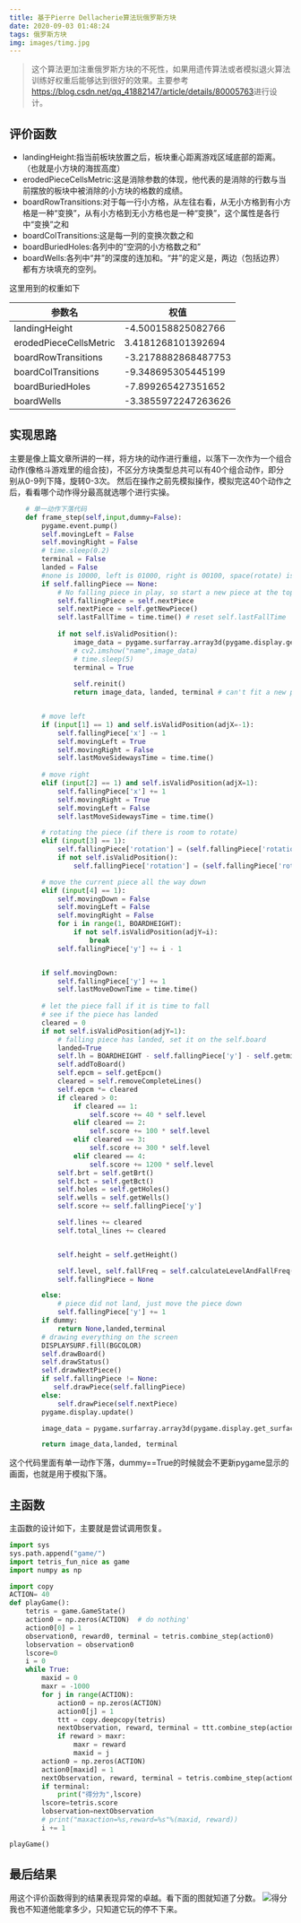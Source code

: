 ```yaml
---
title: 基于Pierre Dellacherie算法玩俄罗斯方块
date: 2020-09-03 01:48:24
tags: 俄罗斯方块
img: images/timg.jpg
---
```

> 这个算法更加注重俄罗斯方块的不死性，如果用遗传算法或者模拟退火算法训练好权重后能够达到很好的效果。主要参考<https://blog.csdn.net/qq_41882147/article/details/80005763>进行设计。

## 评价函数

- landingHeight:指当前板块放置之后，板块重心距离游戏区域底部的距离。（也就是小方块的海拔高度）
- erodedPieceCellsMetric:这是消除参数的体现，他代表的是消除的行数与当前摆放的板块中被消除的小方块的格数的成绩。
- boardRowTransitions:对于每一行小方格，从左往右看，从无小方格到有小方格是一种“变换”，从有小方格到无小方格也是一种“变换”，这个属性是各行中“变换”之和
- boardColTransitions:这是每一列的变换次数之和
- boardBuriedHoles:各列中的“空洞的小方格数之和”
- boardWells:各列中“井”的深度的连加和。“井”的定义是，两边（包括边界）都有方块填充的空列。

这里用到的权重如下

| 参数名 | 权值 |
| ------ | ------ |
| landingHeight |-4.500158825082766 |
| erodedPieceCellsMetric | 3.4181268101392694 |
| boardRowTransitions | -3.2178882868487753 |
| boardColTransitions | -9.348695305445199 |
| boardBuriedHoles | -7.899265427351652 |
| boardWells | -3.3855972247263626 |

## 实现思路

主要是像上篇文章所讲的一样，将方块的动作进行重组，以落下一次作为一个组合动作(像格斗游戏里的组合技)，不区分方块类型总共可以有40个组合动作，即分别从0-9列下降，旋转0-3次。
然后在操作之前先模拟操作，模拟完这40个动作之后，看看哪个动作得分最高就选哪个进行实操。

```python
    # 单一动作下落代码
    def frame_step(self,input,dummy=False):
        pygame.event.pump()
        self.movingLeft = False
        self.movingRight = False
        # time.sleep(0.2)
        terminal = False
        landed = False
        #none is 10000, left is 01000, right is 00100, space(rotate) is 00010, down is 00001
        if self.fallingPiece == None:
            # No falling piece in play, so start a new piece at the top
            self.fallingPiece = self.nextPiece
            self.nextPiece = self.getNewPiece()
            self.lastFallTime = time.time() # reset self.lastFallTime
            
            if not self.isValidPosition():
                image_data = pygame.surfarray.array3d(pygame.display.get_surface())
                # cv2.imshow("name",image_data)
                # time.sleep(5)
                terminal = True
                
                self.reinit()
                return image_data, landed, terminal # can't fit a new piece on the self.board, so game over


        # move left
        if (input[1] == 1) and self.isValidPosition(adjX=-1): 
            self.fallingPiece['x'] -= 1
            self.movingLeft = True
            self.movingRight = False
            self.lastMoveSidewaysTime = time.time()
        
        # move right
        elif (input[2] == 1) and self.isValidPosition(adjX=1):
            self.fallingPiece['x'] += 1
            self.movingRight = True
            self.movingLeft = False
            self.lastMoveSidewaysTime = time.time()

        # rotating the piece (if there is room to rotate)
        elif (input[3] == 1):
            self.fallingPiece['rotation'] = (self.fallingPiece['rotation'] + 1) % len(PIECES[self.fallingPiece['shape']])
            if not self.isValidPosition():
                self.fallingPiece['rotation'] = (self.fallingPiece['rotation'] - 1) % len(PIECES[self.fallingPiece['shape']])

        # move the current piece all the way down
        elif (input[4] == 1):
            self.movingDown = False
            self.movingLeft = False
            self.movingRight = False
            for i in range(1, BOARDHEIGHT):
                if not self.isValidPosition(adjY=i):
                    break
            self.fallingPiece['y'] += i - 1


        if self.movingDown:
            self.fallingPiece['y'] += 1
            self.lastMoveDownTime = time.time()
        
        # let the piece fall if it is time to fall
        # see if the piece has landed
        cleared = 0
        if not self.isValidPosition(adjY=1):
            # falling piece has landed, set it on the self.board
            landed=True
            self.lh = BOARDHEIGHT - self.fallingPiece['y'] - self.getmid()
            self.addToBoard()
            self.epcm = self.getEpcm()
            cleared = self.removeCompleteLines()
            self.epcm *= cleared
            if cleared > 0:
                if cleared == 1:
                    self.score += 40 * self.level
                elif cleared == 2:
                    self.score += 100 * self.level
                elif cleared == 3:
                    self.score += 300 * self.level
                elif cleared == 4:
                    self.score += 1200 * self.level
            self.brt = self.getBrt()
            self.bct = self.getBct()
            self.holes = self.getHoles()
            self.wells = self.getWells()
            self.score += self.fallingPiece['y']

            self.lines += cleared
            self.total_lines += cleared


            self.height = self.getHeight()

            self.level, self.fallFreq = self.calculateLevelAndFallFreq()
            self.fallingPiece = None

        else:
            # piece did not land, just move the piece down
            self.fallingPiece['y'] += 1
        if dummy:
            return None,landed,terminal
        # drawing everything on the screen
        DISPLAYSURF.fill(BGCOLOR)
        self.drawBoard()
        self.drawStatus()
        self.drawNextPiece()
        if self.fallingPiece != None:
           self.drawPiece(self.fallingPiece)
        else:
            self.drawPiece(self.nextPiece)
        pygame.display.update()

        image_data = pygame.surfarray.array3d(pygame.display.get_surface())

        return image_data,landed, terminal
```

这个代码里面有单一动作下落，dummy==True的时候就会不更新pygame显示的画面，也就是用于模拟下落。

## 主函数

主函数的设计如下，主要就是尝试调用恢复。

```python
import sys
sys.path.append("game/")
import tetris_fun_nice as game
import numpy as np

import copy
ACTION= 40
def playGame():
    tetris = game.GameState()
    action0 = np.zeros(ACTION)  # do nothing'
    action0[0] = 1
    observation0, reward0, terminal = tetris.combine_step(action0)
    lobservation = observation0
    lscore=0
    i = 0
    while True:
        maxid = 0
        maxr = -1000
        for j in range(ACTION):
            action0 = np.zeros(ACTION)
            action0[j] = 1
            ttt = copy.deepcopy(tetris)
            nextObservation, reward, terminal = ttt.combine_step(action0,True)
            if reward > maxr:
                maxr = reward
                maxid = j
        action0 = np.zeros(ACTION)
        action0[maxid] = 1
        nextObservation, reward, terminal = tetris.combine_step(action0)
        if terminal:
            print("得分为",lscore)
        lscore=tetris.score
        lobservation=nextObservation
        # print("maxaction=%s,reward=%s"%(maxid, reward))
        i += 1

playGame()
```

## 最后结果

用这个评价函数得到的结果表现异常的卓越。看下面的图就知道了分数。
![得分](images/Snipaste_2020-09-08_16-46-45.jpg)
我也不知道他能拿多少，只知道它玩的停不下来。
